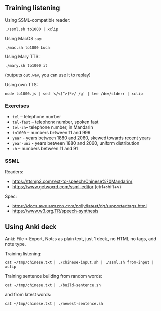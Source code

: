 ## Training listening

Using SSML-compatible reader:

```
./ssml.sh to1000 | xclip
```

Using MacOS `say`:
```
./mac.sh to1000 Luca
```

Using Mary TTS:

```
./mary.sh to1000 it
```
(outputs `out.wav`, you can use it to replay)

Using own TTS:

```
node to1000.js | sed 's/<[^>]*>/ /g' | tee /dev/stderr | xclip
```

### Exercises

- `tel` – telephone number
- `tel-fast` – telephone number, spoken fast
- `tel-zh`– telephone number, in Mandarin
- `to1000` – numbers between 11 and 999
- `year` - years between 1880 and 2060, skewed towards recent years
- `year-uni` - years between 1880 and 2060, uniform distribution
- `zh` – numbers between 11 and 91

### SSML

Readers:
- https://ttsmp3.com/text-to-speech/Chinese%20Mandarin/
- https://www.getwoord.com/ssml-editor (ctrl+shift+v)

Spec:
- https://docs.aws.amazon.com/polly/latest/dg/supportedtags.html
- https://www.w3.org/TR/speech-synthesis

## Using Anki deck

Anki: File > Export, Notes as plain text, just 1 deck,, no HTML no tags, add note type.

Training listening:

```
cat ~/tmp/chinese.txt | ./chinese-input.sh | ./ssml.sh from-input | xclip
```

Training sentence building from random words:

```
cat ~/tmp/chinese.txt | ./build-sentence.sh
```

and from latest words:

```
cat ~/tmp/chinese.txt | ./newest-sentence.sh
```
